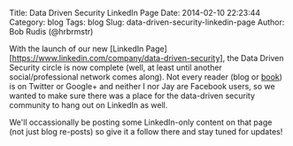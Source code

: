 Title: Data Driven Security LinkedIn Page
Date: 2014-02-10 22:23:44
Category: blog
Tags: blog
Slug: data-driven-security-linkedin-page
Author: Bob Rudis (@hrbrmstr)

With the launch of our new [LinkedIn Page][https://www.linkedin.com/company/data-driven-security], the Data Driven Security circle is now complete (well, at least until another social/professional network comes along). Not every reader (blog or [book](http://amzn.to/ddsec)) is on Twitter or Google+ and neither I nor Jay are Facebook users, so we wanted to make sure there was a place for the data-driven security community to hang out on LinkedIn as well.

We'll occassionally be posting some LinkedIn-only content on that page (not just blog re-posts) so give it a follow there and stay tuned for updates!

